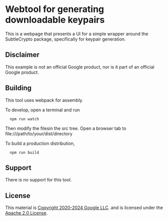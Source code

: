 # Webtool for generating downloadable keypairs

This is a webpage that presents a UI for a simple wrapper around the
SubtleCrypto package, specifically for keypair generation.

## Disclaimer

This example is not an official Google product, nor is it part of an
official Google product.


## Building

This tool uses webpack for assembly.


To develop, open a terminal and run
```
  npm run watch
```

Then modify the filesin the src tree.
Open a browser tab to file:///path/to/your/dist/directory


To build a production distribution,
```
  npm run build
```

## Support

There is no support for this tool.

## License

This material is [Copyright 2020-2024 Google LLC](./NOTICE).
and is licensed under the [Apache 2.0 License](LICENSE).
